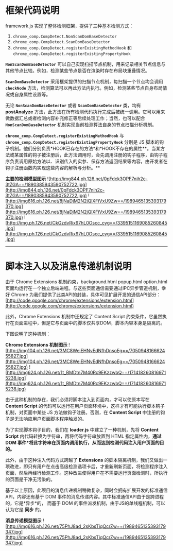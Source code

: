 # 框架代码说明 #

framework.js 实现了整体检测框架，提供了三种基本检测方式：
  1. `chrome_comp.CompDetect.NonScanDomBaseDetector`
  1. `chrome_comp.CompDetect.ScanDomBaseDetector`
  1. `chrome_comp.CompDetect.registerExistingMethodHook` 和 `chrome_comp.CompDetect.registerExistingPropertyHook`

**`NonScanDomBaseDetector`** 可以自己实现扫描节点机制，用来记录相关节点信息与其他节点比较。例如，检测某些节点是否在渲染时存在布局块重叠情况。

**`ScanDomBaseDetector`** 采用框架提供的扫描节点机制，每扫描一个节点均会调用 **`checkNode`** 方法，检测算法可以再此方法内执行。例如，检测某些节点自身布局情况或自身属性设置等。

无论 **`NonScanDomBaseDetector`** 或者 **`ScanDomBaseDetector`** 类，均有 **postAnalyze** 方法，此方法在所有检测代码执行完成后被统一调用。它可以用来做数据汇总或者检测内容补充修正等后续处理工作；当然，也可以配合 **`NonScanDomBaseDetector`** 机制实现当前检测算法自身的节点扫描分析机制。

**`chrome_comp.CompDetect.registerExistingMethodHook`** 与 **`chrome_comp.CompDetect.registerExistingPropertyHook`** 分别是 JS 脚本的钩子机制。他们分别负责\*HOOK已存在的方法\*和\*HOOK不存在的属性**。当某方法或某属性的钩子被注册后，此方法调用时，会先调用注册的钩子程序，由钩子程序负责调用原始方法以、识别传入的实参、保存方法返回结果等内容，由开发者在钩子注册函数内实现这些内容的解析与分析。**

**主要的检测模型图示**
![http://img844.ph.126.net/0pFdck3OPF7nih2c-3tZGA==/1890385943590752722.jpg](http://img844.ph.126.net/0pFdck3OPF7nih2c-3tZGA==/1890385943590752722.jpg)
![http://img616.ph.126.net/8jNaDjM2N2jQlXFiVxU9Zw==/1989465135393179370.jpg](http://img616.ph.126.net/8jNaDjM2N2jQlXFiVxU9Zw==/1989465135393179370.jpg)
![http://img.ph.126.net/CkGzdvRix97hL0Oscc_cyg==/3395151169085260845.jpg](http://img.ph.126.net/CkGzdvRix97hL0Oscc_cyg==/3395151169085260845.jpg)


---


# 脚本注入以及消息传递机制说明 #

由于 Chrome Extensions 机制约束，background.html popup.html option.html 页面均运行在一个独立后端进程。与这些页面通信需要通过IPC异步管道机制，幸好 Chrome 为我们提供了此类API的封装，具体可见扩展开发的通信API部分：
[http://code.google.com/chrome/extensions/extension.html](http://code.google.com/chrome/extensions/extension.html)

此外，Chrome Extensions 机制中还规定了 Content Script 约束条件，它虽然执行在页面进程中，但是它与页面中的脚本仅共享DOM，脚本内容本身是隔离的。

下图说明了这种机制：

**Chrome Extensions 机制图示**
![http://img104.ph.126.net/3MC8WeiEHNvEdNfhDnsoEg==/705094816662455827.jpg](http://img104.ph.126.net/3MC8WeiEHNvEdNfhDnsoEg==/705094816662455827.jpg)
![http://img624.ph.126.net/1t_BMDtn7M40Rc9EKzzwbQ==/1714182608169715238.jpg](http://img624.ph.126.net/1t_BMDtn7M40Rc9EKzzwbQ==/1714182608169715238.jpg)

由于这种机制的存在，我们必须将脚本注入到页面内，才可以使原本写在 **Content Script** 的代码可以运行在用户页面环境中，这样才有可能执行脚本钩子机制，对页面中某些 JS 方法做钩子注册。否则，在  **Content Script** 中注册的钩子是无法响应用户页面脚本程序触发的。

为了实现脚本钩子目的，我们在 **loader.js** 中建立了一种机制，先将 **Content Script** 内代码转换为字符串，再将代码字符串放置到 HTML 指定属性内，**通过 DOM 事件\*将此字符串在页面内调用执行，从而达到检测代码注入用户页面的目的。**

此外，由于这种注入代码方式跨越了 **Extensions** 的脚本隔离机制，我们又做出一项改进，即只有用户在点击高级检测选项卡后，才重新刷新页面，将检测程序注入页面，然后再经行检测工作。这种改进使得用户在不需要运行页面检测时，所执行的页面是干净无污染的。

基于以上原因，此项目的消息传递机制稍微复杂，同时会拥有扩展开发的标准通信API，内容还有基于 DOM 事件的消息传递内容。其中标准通信API由于是跨进程的，它是\*异步\*的， 而基于 DOM 的事件派发机制，由于JS的单线程机制，可以认为它是 **同步** 的。

**消息传递模型图示**
![http://img616.ph.126.net/75PhJ8ad_2sKbsTiqQcrZw==/1989465135393179347.jpg](http://img616.ph.126.net/75PhJ8ad_2sKbsTiqQcrZw==/1989465135393179347.jpg)